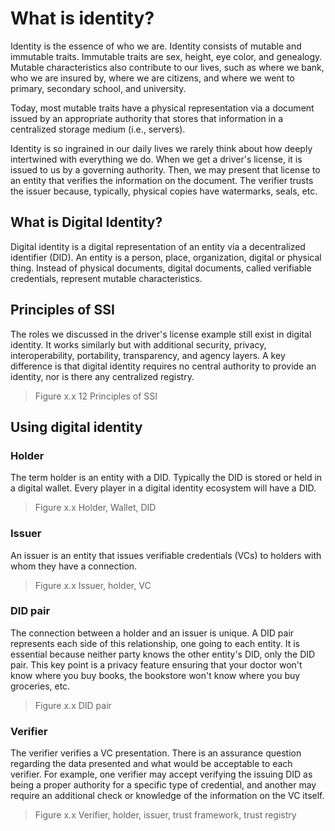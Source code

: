 # What is identity?
Identity is the essence of who we are. Identity consists of mutable and immutable traits. Immutable traits are sex, height, eye color, and genealogy. Mutable characteristics also contribute to our lives, such as where we bank, who we are insured by, where we are citizens, and where we went to primary, secondary school, and university. 

Today, most mutable traits have a physical representation via a document issued by an appropriate authority that stores that information in a centralized storage medium (i.e., servers).

Identity is so ingrained in our daily lives we rarely think about how deeply intertwined with everything we do. When we get a driver's license, it is issued to us by a governing authority. Then, we may present that license to an entity that verifies the information on the document. The verifier trusts the issuer because, typically, physical copies have watermarks, seals, etc. 

## What is Digital Identity?
Digital identity is a digital representation of an entity via a decentralized identifier (DID). An entity is a person, place, organization, digital or physical thing. Instead of physical documents, digital documents, called verifiable credentials, represent mutable characteristics.

## Principles of SSI
The roles we discussed in the driver's license example still exist in digital identity. It works similarly but with additional security, privacy, interoperability, portability, transparency, and agency layers. A key difference is that digital identity requires no central authority to provide an identity, nor is there any centralized registry.

> Figure x.x 12 Principles of SSI

## Using digital identity
### Holder
The term holder is an entity with a DID. Typically the DID is stored or held in a digital wallet. Every player in a digital identity ecosystem will have a DID.

> Figure x.x Holder, Wallet, DID

### Issuer
An issuer is an entity that issues verifiable credentials (VCs) to holders with whom they have a connection. 

> Figure x.x Issuer, holder, VC

### DID pair
The connection between a holder and an issuer is unique. A DID pair represents each side of this relationship, one going to each entity. It is essential because neither party knows the other entity's DID, only the DID pair. This key point is a privacy feature ensuring that your doctor won't know where you buy books, the bookstore won't know where you buy groceries, etc.

> Figure x.x DID pair

### Verifier
The verifier verifies a VC presentation. There is an assurance question regarding the data presented and what would be acceptable to each verifier. For example, one verifier may accept verifying the issuing DID as being a proper authority for a specific type of credential, and another may require an additional check or knowledge of the information on the VC itself.

> Figure x.x Verifier, holder, issuer, trust framework, trust registry